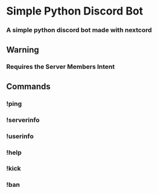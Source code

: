 # Simple Python Discord Bot

### A simple python discord bot made with nextcord

## Warning

### Requires the Server Members Intent

## Commands

### !ping

### !serverinfo

### !userinfo

### !help

### !kick

### !ban
